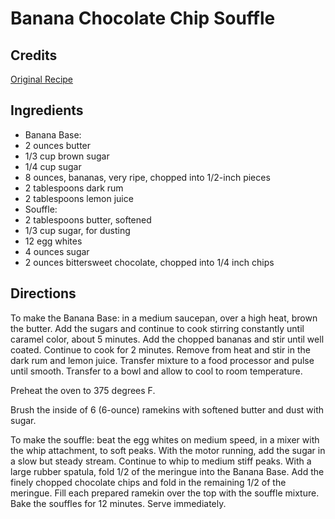 # Banana Chocolate Chip Souffle 

<!-- BEGIN content -->

## Credits

[Original Recipe](http://www.foodtv.com/foodtv/recipe/0,6255,26103,00.html "http://www.foodtv.com/foodtv/recipe/0,6255,26103,00.html")

## Ingredients

- Banana Base:
- 2 ounces butter
- 1/3 cup brown sugar
- 1/4 cup sugar
- 8 ounces, bananas, very ripe, chopped into 1/2-inch pieces
- 2 tablespoons dark rum
- 2 tablespoons lemon juice
- Souffle:
- 2 tablespoons butter, softened
- 1/3 cup sugar, for dusting
- 12 egg whites
- 4 ounces sugar
- 2 ounces bittersweet chocolate, chopped into 1/4 inch chips

## Directions

To make the Banana Base: in a medium saucepan, over a high heat, brown the butter. Add the sugars and continue to cook stirring constantly until caramel color, about 5 minutes. Add the chopped bananas and stir until well coated. Continue to cook for 2 minutes. Remove from heat and stir in the dark rum and lemon juice. Transfer mixture to a food processor and pulse until smooth. Transfer to a bowl and allow to cool to room temperature.   
  
 Preheat the oven to 375 degrees F.   
  
 Brush the inside of 6 (6-ounce) ramekins with softened butter and dust with sugar.   
  
 To make the souffle: beat the egg whites on medium speed, in a mixer with the whip attachment, to soft peaks. With the motor running, add the sugar in a slow but steady stream. Continue to whip to medium stiff peaks. With a large rubber spatula, fold 1/2 of the meringue into the Banana Base. Add the finely chopped chocolate chips and fold in the remaining 1/2 of the meringue. Fill each prepared ramekin over the top with the souffle mixture. Bake the souffles for 12 minutes. Serve immediately.

<!-- END content -->

